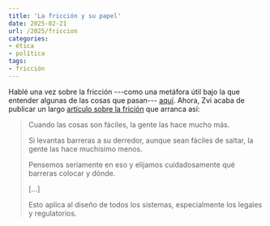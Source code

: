 ```yaml
---
title: 'La fricción y su papel'
date: 2025-02-21
url: /2025/friccion
categories:
- ética
- política
tags:
- fricción
---
```


Hablé una vez sobre la fricción ---como una metáfora útil bajo la que entender algunas de las cosas que pasan--- [aquí](/2024/potencia-fricción-draghi). Ahora, Zvi acaba de publicar un largo [artículo sobre la frición](https://thezvi.wordpress.com/2025/02/10/levels-of-friction/) que arranca así:

> Cuando las cosas son fáciles, la gente las hace mucho más.
>
> Si levantas barreras a su derredor, aunque sean fáciles de saltar, la gente las hace muchísimo menos.
>
> Pensemos seriamente en eso y elijamos cuidadosamente qué barreras colocar y dónde.
>
> [...]
>
> Esto aplica al diseño de todos los sistemas, especialmente los legales y regulatorios.